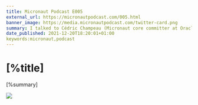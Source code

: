 ```yaml
---
title: Micronaut Podcast E005
external_url: https://micronautpodcast.com/005.html
banner_image: https://media.micronautpodcast.com/twitter-card.png
summary: I talked to Cédric Champeau (Micronaut core committer at Oracle Labs) about the Micronaut AOT module - a new module that generates build-time optimizations for Micronaut applications.
date_published: 2021-12-20T18:20:01+01:00
keywords:micronaut,podcast
---
```


# [%title]

[%summary]

![]([%banner_image])
